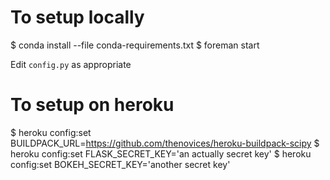 # To setup locally

  $ conda install --file conda-requirements.txt
  $ foreman start

Edit `config.py` as appropriate


# To setup on heroku

  $ heroku config:set BUILDPACK_URL=https://github.com/thenovices/heroku-buildpack-scipy
  $ heroku config:set FLASK_SECRET_KEY='an actually secret key'
  $ heroku config:set BOKEH_SECRET_KEY='another secret key'

